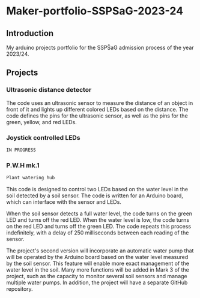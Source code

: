 # Maker-portfolio-SSPSaG-2023-24
## Introduction
My arduino projects portfolio for the SSPŠaG admission process of the year 2023/24.
## Projects
### Ultrasonic distance detector
The code uses an ultrasonic sensor to measure the distance of an object in front of it and lights up different colored LEDs based on the distance. The code defines the pins for the ultrasonic sensor, as well as the pins for the green, yellow, and red LEDs.
### Joystick controlled LEDs
```python
IN PROGRESS
```
### P.W.H mk.1
```python
Plant watering hub
```
This code is designed to control two LEDs based on the water level in the soil detected by a soil sensor. The code is written for an Arduino board, which can interface with the sensor and LEDs.

When the soil sensor detects a full water level, the code turns on the green LED and turns off the red LED. When the water level is low, the code turns on the red LED and turns off the green LED. The code repeats this process indefinitely, with a delay of 250 milliseconds between each reading of the sensor.

The project's second version will incorporate an automatic water pump that will be operated by the Arduino board based on the water level measured by the soil sensor. This feature will enable more exact management of the water level in the soil.
Many more functions will be added in Mark 3 of the project, such as the capacity to monitor several soil sensors and manage multiple water pumps. In addition, the project will have a separate GitHub repository.
